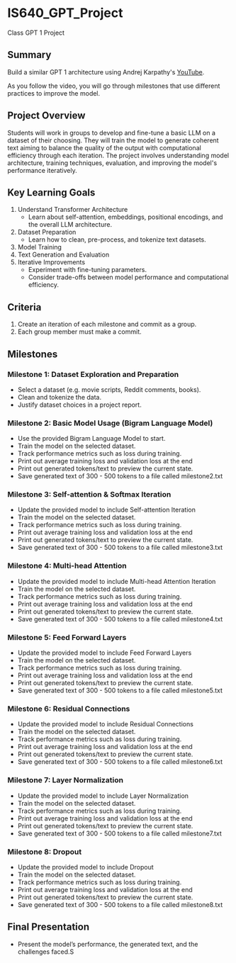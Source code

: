 # IS640_GPT_Project
Class GPT 1 Project

## Summary
Build a similar GPT 1 architecture using Andrej Karpathy's [YouTube](https://www.youtube.com/watch?v=kCc8FmEb1nY).

As you follow the video, you will go through milestones that use different practices to improve the model.

## Project Overview
Students will work in groups to develop and fine-tune a basic LLM on a dataset of their choosing. They will train the model to generate coherent text aiming to balance the quality of the output with computational efficiency through each iteration. The project involves understanding model architecture, training techniques, evaluation, and improving the model's performance iteratively.

## Key Learning Goals  
1.	Understand Transformer Architecture  
    - Learn about self-attention, embeddings, positional encodings, and the overall LLM architecture.  
2.	Dataset Preparation  
    - Learn how to clean, pre-process, and tokenize text datasets.  
3.	Model Training  
4.	Text Generation and Evaluation  
5.	Iterative Improvements  
    - Experiment with fine-tuning parameters.  
    - Consider trade-offs between model performance and computational efficiency.  

## Criteria
1. Create an iteration of each milestone and commit as a group.
2. Each group member must make a commit.

## Milestones
### Milestone 1: Dataset Exploration and Preparation  
- Select a dataset (e.g. movie scripts, Reddit comments, books).  
- Clean and tokenize the data.  
- Justify dataset choices in a project report.  

### Milestone 2: Basic Model Usage (Bigram Language Model)  
- Use the provided Bigram Language Model to start.  
- Train the model on the selected dataset.  
- Track performance metrics such as loss during training.  
- Print out average training loss and validation loss at the end
- Print out generated tokens/text to preview the current state. 
- Save generated text of 300 - 500 tokens to a file called milestone2.txt 

### Milestone 3: Self-attention & Softmax Iteration  
- Update the provided model to include Self-attention Iteration
- Train the model on the selected dataset.  
- Track performance metrics such as loss during training.  
- Print out average training loss and validation loss at the end
- Print out generated tokens/text to preview the current state. 
- Save generated text of 300 - 500 tokens to a file called milestone3.txt 

### Milestone 4: Multi-head Attention 
- Update the provided model to include Multi-head Attention Iteration
- Train the model on the selected dataset.  
- Track performance metrics such as loss during training.  
- Print out average training loss and validation loss at the end
- Print out generated tokens/text to preview the current state. 
- Save generated text of 300 - 500 tokens to a file called milestone4.txt 

### Milestone 5: Feed Forward Layers
- Update the provided model to include Feed Forward Layers
- Train the model on the selected dataset.  
- Track performance metrics such as loss during training.  
- Print out average training loss and validation loss at the end
- Print out generated tokens/text to preview the current state. 
- Save generated text of 300 - 500 tokens to a file called milestone5.txt 

### Milestone 6: Residual Connections
- Update the provided model to include Residual Connections
- Train the model on the selected dataset.  
- Track performance metrics such as loss during training.  
- Print out average training loss and validation loss at the end
- Print out generated tokens/text to preview the current state. 
- Save generated text of 300 - 500 tokens to a file called milestone6.txt 

### Milestone 7: Layer Normalization
- Update the provided model to include Layer Normalization
- Train the model on the selected dataset.  
- Track performance metrics such as loss during training.  
- Print out average training loss and validation loss at the end
- Print out generated tokens/text to preview the current state. 
- Save generated text of 300 - 500 tokens to a file called milestone7.txt 

### Milestone 8: Dropout
- Update the provided model to include Dropout
- Train the model on the selected dataset.  
- Track performance metrics such as loss during training.  
- Print out average training loss and validation loss at the end
- Print out generated tokens/text to preview the current state. 
- Save generated text of 300 - 500 tokens to a file called milestone8.txt 

## Final Presentation
- Present the model’s performance, the generated text, and the challenges faced.S